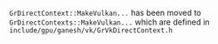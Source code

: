`GrDirectContext::MakeVulkan...` has been moved to `GrDirectContexts::MakeVulkan...` which are defined
in `include/gpu/ganesh/vk/GrVkDirectContext.h`
